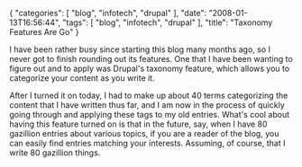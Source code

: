 {
    "categories": [
        "blog", 
        "infotech", 
        "drupal"
    ], 
    "date": "2008-01-13T16:56:44", 
    "tags": [
        "blog", 
        "infotech", 
        "drupal"
    ], 
    "title": "Taxonomy Features Are Go"
}

I have been rather busy since starting this blog many months ago, so I never got to finish rounding out its features. One that I have been wanting to figure out and to apply was Drupal's taxonomy feature, which allows you to categorize your content as you write it.

After I turned it on today, I had to make up about 40 terms categorizing the content that I have written thus far, and I am now in the process of quickly going through and applying these tags to my old entries. What's cool about having this feature turned on is that in the future, say, when I have 80 gazillion entries about various topics, if you are a reader of the blog, you can easily find entries matching your interests. Assuming, of course, that I write 80 gazillion things.